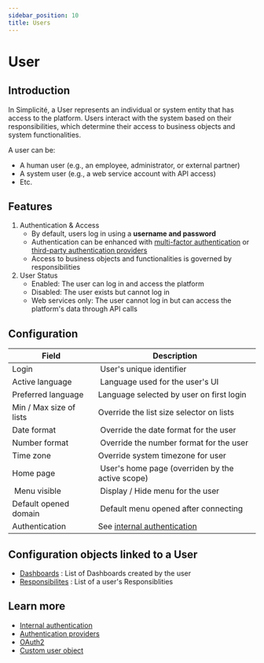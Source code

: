 ```yaml
---
sidebar_position: 10
title: Users
---
```


# User

## Introduction

In Simplicité, a User represents an individual or system entity that has access to the platform. Users interact with the system based on their responsibilities, which determine their access to business objects and system functionalities.

A user can be:
- A human user (e.g., an employee, administrator, or external partner)
- A system user (e.g., a web service account with API access)
- Etc.

## Features

1. Authentication & Access
    - By default, users log in using a **username and password**
    - Authentication can be enhanced with [multi-factor authentication](/lesson/docs/authentication/internal-auth) or [third-party authentication providers](/lesson/docs/authentication/oauth2)
    - Access to business objects and functionalities is governed by responsibilities
2. User Status 
    - Enabled: The user can log in and access the platform
    - Disabled: The user exists but cannot log in
    - Web services only: The user cannot log in but can access the platform's data through API calls

## Configuration

| Field | Description |
| ----- | ----------- |
| Login | User's unique identifier | 
| Active language | Language used for the user's UI |
| Preferred language | Language selected by user on first login |
| Min / Max size of lists | Override the list size selector on lists |
| Date format | Override the date format for the user |
| Number format | Override the number format for the user |
| Time zone | Override system timezone for user |
| Home page | User's home page (overriden by the active scope) |
| Menu visible | Display / Hide menu for the user |
| Default opened domain | Default menu opened after connecting |
| Authentication | See [internal authentication](/lesson/docs/authentication/internal-auth) |

## Configuration objects linked to a User

- [Dashboards](/lesson/docs/platform/userinterface/views/dashboard) : List of Dashboards created by the user
- [Responsibilites](/lesson/docs/platform/usersrights/responsibilities) : List of a user's Responsiblities

## Learn more

- [Internal authentication](/lesson/docs/authentication/internal-auth)
- [Authentication providers](/lesson/docs/authentication/auth-providers)
- [OAuth2](/lesson/docs/authentication/oauth2)
- [Custom user object](https://community.simplicite.io/t/custom-user-object)